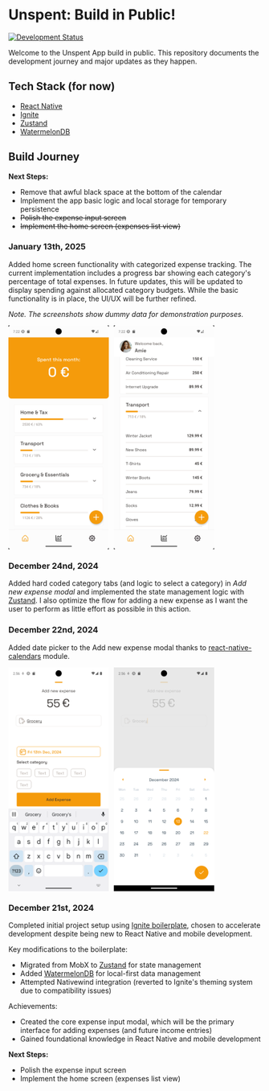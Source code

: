 # Unspent: Build in Public!

[![Development Status](https://img.shields.io/badge/Status-In%20Development-yellow)]()

Welcome to the Unspent App build in public. This repository documents the development journey and major updates as they happen.

## Tech Stack (for now)
- [React Native](https://reactnative.dev/)
- [Ignite](https://github.com/infinitered/ignite)
- [Zustand](https://github.com/pmndrs/zustand)
- [WatermelonDB](https://github.com/Nozbe/WatermelonDB)

## Build Journey

**Next Steps:**
- Remove that awful black space at the bottom of the calendar
- Implement the app basic logic and local storage for temporary persistence
- ~~Polish the expense input screen~~
- ~~Implement the home screen (expenses list view)~~

### January 13th, 2025
Added home screen functionality with categorized expense tracking. The current implementation includes a progress bar showing each category's percentage of total expenses. In future updates, this will be updated to display spending against allocated category budgets. While the basic functionality is in place, the UI/UX will be further refined.

_Note. The screenshots show dummy data for demonstration purposes._

<div style="display: flex; flex-direction: row; gap: 10px">
    <img src="docs%2Fresources%2F2025-01-13.png" width="200"/>
    <img src="docs%2Fresources%2F2025-01-13%20%282%29.png" width="200"/>
</div>

### December 24nd, 2024
Added hard coded category tabs (and logic to select a category) in _Add new expense modal_ and implemented the state management logic with [Zustand](https://github.com/pmndrs/zustand). I also optimize the flow for adding a new expense as I want the user to perform as little effort as possible in this action.

### December 22nd, 2024
Added date picker to the Add new expense modal thanks to [react-native-calendars](https://github.com/wix/react-native-calendars) module.

<div style="display: flex; flex-direction: row; gap: 10px">
    <img src="docs%2Fresources%2F2024-12-22.png" width="200"/>
    <img src="docs%2Fresources%2F2024-12-22%281%29.png" width="200"/>
</div>

### December 21st, 2024
Completed initial project setup using [Ignite boilerplate](https://github.com/infinitered/ignite), chosen to accelerate development despite being new to React Native and mobile development.

Key modifications to the boilerplate:
- Migrated from MobX to [Zustand](https://github.com/pmndrs/zustand) for state management
- Added [WatermelonDB](https://github.com/Nozbe/WatermelonDB) for local-first data management
- Attempted Nativewind integration (reverted to Ignite's theming system due to compatibility issues)

Achievements:
- Created the core expense input modal, which will be the primary interface for adding expenses (and future income entries)
- Gained foundational knowledge in React Native and mobile development

**Next Steps:**
- Polish the expense input screen
- Implement the home screen (expenses list view)

